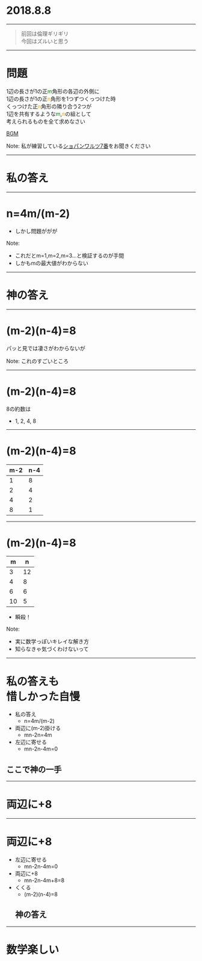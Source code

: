 # 2018.8.8

---

> 前回は倫理ギリギリ  
> 今回はズルいと思う

---

<!-- .slide: data-background-image="img/12720876984_d75cb5bb97_k.jpg" data-background-size="100%" -->
<!-- .slide: style="background-color:rgba(0,0,0,0.5); " -->

# 問題

1辺の長さが1の正<span style="color: green;">m</span>角形の各辺の外側に  
1辺の長さが1の正<span style="color: orange;">n</span>角形を1つずつくっつけた時  
くっつけた正<span style="color: orange;">n</span>角形の隣り合う2つが  
1辺を共有するような<span style="color: green;">m</span>,<span style="color: orange;">n</span>の組として  
考えられるものを全て求めなさい

[BGM](./media/Chopin_valse64-2_k.mid)

Note:
私が練習している[ショパンワルツ7番](./media/Chopin_valse64-2_k.mid)をお聞きください

---

<!-- .slide: data-background-image="img/12720876984_d75cb5bb97_k.jpg" data-background-size="100%" -->
<!-- .slide: style="background-color:rgba(0,0,0,0.5); " -->
# 私の答え

---

<!-- .slide: data-background-image="img/12720876984_d75cb5bb97_k.jpg" data-background-size="100%" -->
<!-- .slide: style="background-color:rgba(0,0,0,0.5); " -->
# n=4m/(m-2)

- しかし問題ががが

Note:
- これだとm=1,m=2,m=3...と検証するのが手間
- しかもmの最大値がわからない

---

<!-- .slide: data-background-image="img/12720876984_d75cb5bb97_k.jpg" data-background-size="100%" -->
<!-- .slide: style="background-color:rgba(0,0,0,0.5); " -->
# 神の答え

---

<!-- .slide: data-background-image="img/12720876984_d75cb5bb97_k.jpg" data-background-size="100%" -->
<!-- .slide: style="background-color:rgba(0,0,0,0.5); " -->
# (m-2)(n-4)=8

パッと見では凄さがわからないが

Note:
これのすごいところ

---

<!-- .slide: data-background-image="img/12720876984_d75cb5bb97_k.jpg" data-background-size="100%" -->
<!-- .slide: style="background-color:rgba(0,0,0,0.5); " -->
# (m-2)(n-4)=8

8の約数は

- 1, 2, 4, 8

---

<!-- .slide: data-background-image="img/12720876984_d75cb5bb97_k.jpg" data-background-size="100%" -->
<!-- .slide: style="background-color:rgba(0,0,0,0.5); " -->
# (m-2)(n-4)=8

| m-2 | n-4 |
| --- | --- |
| 1 | 8 |
| 2 | 4 |
| 4 | 2 |
| 8 | 1 |

---

<!-- .slide: data-background-image="img/12720876984_d75cb5bb97_k.jpg" data-background-size="100%" -->
<!-- .slide: style="background-color:rgba(0,0,0,0.5); " -->
# (m-2)(n-4)=8

| m | n |
| --- | --- |
| 3 | 12 |
| 4 | 8 |
| 6 | 6 |
| 10 | 5 |

- 瞬殺！ <!-- .element: class="fragment" -->

Note:
- 実に数学っぽいキレイな解き方
- 知らなきゃ気づくわけないって

---

<!-- .slide: data-background-image="img/12720876984_d75cb5bb97_k.jpg" data-background-size="100%" -->
<!-- .slide: style="background-color:rgba(0,0,0,0.5); " -->
<!-- .slide: data-transition="fade-out" -->
# 私の答えも<br>惜しかった自慢

- 私の答え
    - n=4m/(m-2)
- 両辺に(m-2)掛ける<!-- .element: class="fragment" -->
    - mn-2n=4m<!-- .element: class="fragment" -->
- 左辺に寄せる<!-- .element: class="fragment" -->
    - mn-2n-4m=0<!-- .element: class="fragment" -->
## ここで神の一手<!-- .element: class="fragment" -->

---

<!-- .slide: data-background-image="img/12720876984_d75cb5bb97_k.jpg" data-background-size="100%" -->
<!-- .slide: style="background-color:rgba(0,0,0,0.5); " -->
<!-- .slide: data-transition="fade-in fade-out" -->

# 両辺に+8

---

<!-- .slide: data-background-image="img/12720876984_d75cb5bb97_k.jpg" data-background-size="100%" -->
<!-- .slide: style="background-color:rgba(0,0,0,0.5); " -->
<!-- .slide: data-transition="fade-in" -->

# 両辺に+8

- 左辺に寄せる
    - mn-2n-4m=0
- 両辺に+8<!-- .element: class="fragment" data-fragment-index="1" -->
    - mn-2n-4m+8=8<!-- .element: class="fragment" data-fragment-index="1" -->
- くくる<!-- .element: class="fragment" data_fragment-index="2" -->
    - (m-2)(n-4)=8<!-- .element: class="fragment" data_fragment-index="3" -->
    ## 神の答え

---

<!-- .slide: data-background-image="img/12720876984_d75cb5bb97_k.jpg" data-background-size="100%" -->
<!-- .slide: style="background-color:rgba(0,0,0,0.5); " -->
# 数学楽しい


